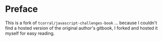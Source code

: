 # Preface

This is a fork of `tcorral/javascript-challenges-book` ... because I couldn't find a hosted version of the original author's gitbook, I forked and hosted it myself for easy reading.
